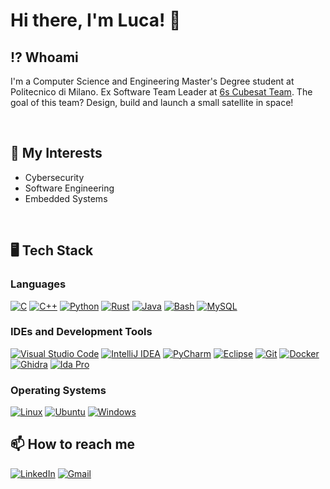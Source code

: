 # Hi there, I'm Luca! 👋
## ⁉️ Whoami
I'm a Computer Science and Engineering Master's Degree student at Politecnico di Milano.
Ex Software Team Leader at [6s Cubesat Team](https://polispace.it/6s-cubesat-project/). The goal of this team? Design, build and launch a small satellite in space!

<br>

## 🧐 My Interests
- Cybersecurity
- Software Engineering
- Embedded Systems  
<br>

## 🖥️ Tech Stack
### Languages
[![C](https://img.shields.io/badge/C-00599C?logo=c&logoColor=white)](#)
[![C++](https://img.shields.io/badge/C++-%2300599C.svg?logo=c%2B%2B&logoColor=white)](#)
[![Python](https://img.shields.io/badge/Python-3776AB?logo=python&logoColor=fff)](#)
[![Rust](https://img.shields.io/badge/Rust-%23000000.svg?e&logo=rust&logoColor=white)](#)
[![Java](https://img.shields.io/badge/Java-%23ED8B00.svg?logo=openjdk&logoColor=white)](#)
[![Bash](https://img.shields.io/badge/Bash-4EAA25?logo=gnubash&logoColor=fff)](#)
[![MySQL](https://img.shields.io/badge/MySQL-4479A1?logo=mysql&logoColor=fff)](#)

### IDEs and Development Tools
[![Visual Studio Code](https://custom-icon-badges.demolab.com/badge/Visual%20Studio%20Code-0078d7.svg?logo=vsc&logoColor=white)](#)
[![IntelliJ IDEA](https://img.shields.io/badge/IntelliJIDEA-000000.svg?logo=intellij-idea&logoColor=white)](#)
[![PyCharm](https://img.shields.io/badge/PyCharm-000?logo=pycharm&logoColor=fff)](#)
[![Eclipse](https://img.shields.io/badge/Eclipse-FE7A16.svg?logo=Eclipse&logoColor=white)](#)
[![Git](https://img.shields.io/badge/Git-F05032?logo=git&logoColor=fff)](#)
[![Docker](https://img.shields.io/badge/Docker-2496ED?logo=docker&logoColor=fff)](#)
[![Ghidra](https://img.shields.io/badge/Ghidra-orange?logo=Ghidra&logoColor=red)](https://ghidra-sre.org/)
[![Ida Pro](https://img.shields.io/badge/IDAPro-cyan?logo=Ghidra&logoColor=red)](https://hex-rays.com/ida-pro/)




### Operating Systems
[![Linux](https://img.shields.io/badge/Linux-FCC624?logo=linux&logoColor=black)](#)
[![Ubuntu](https://img.shields.io/badge/Ubuntu-E95420?logo=ubuntu&logoColor=white)](#)
[![Windows](https://custom-icon-badges.demolab.com/badge/Windows-0078D6?logo=windows11&logoColor=white)](#)

## 📫 How to reach me
[![LinkedIn](https://img.shields.io/badge/Linkedin-%230077B5.svg?logo=linkedin&logoColor=white)](https://www.linkedin.com/in/luca-sereni-aab368234/)
[![Gmail](https://img.shields.io/badge/Gmail-D14836?logo=gmail&logoColor=white)](mailto:lucasere00@gmail.com)
<!--
**luca-sereni/luca-sereni** is a ✨ _special_ ✨ repository because its `README.md` (this file) appears on your GitHub profile.

Here are some ideas to get you started:

- 🔭 I’m currently working on ...
- 🌱 I’m currently learning ...
- 👯 I’m looking to collaborate on ...
- 🤔 I’m looking for help with ...
- 💬 Ask me about ...
- 📫 How to reach me: ...
- 😄 Pronouns: ...
- ⚡ Fun fact: ...
-->
